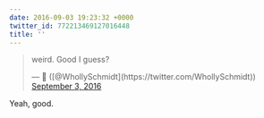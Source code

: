 ```yaml
---
date: 2016-09-03 19:23:32 +0000
twitter_id: 772213469127016448
title: ''
---
```


<blockquote class="twitter-tweet"><p lang="en" dir="ltr">weird. Good I guess?</p>&mdash; 🤧 ([@WhollySchmidt](https://twitter.com/WhollySchmidt)) <a href="https://twitter.com/WhollySchmidt/status/772213131762241536?ref_src=twsrc%5Etfw">September 3, 2016</a></blockquote>
<script async src="https://platform.twitter.com/widgets.js" charset="utf-8"></script>

Yeah, good.
